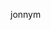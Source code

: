 jonnym 

<!---
Jonoym/Jonoym is a ✨ special ✨ repository because its `README.md` (this file) appears on your GitHub profile.
You can click the Preview link to take a look at your changes.
--->
